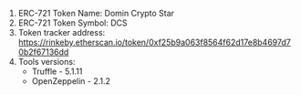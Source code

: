 1. ERC-721 Token Name: Domin Crypto Star
1. ERC-721 Token Symbol: DCS
1. Token tracker address: https://rinkeby.etherscan.io/token/0xf25b9a063f8564f62d17e8b4697d70b2f67136dd
1. Tools versions:
    * Truffle - 5.1.11
    * OpenZeppelin - 2.1.2
